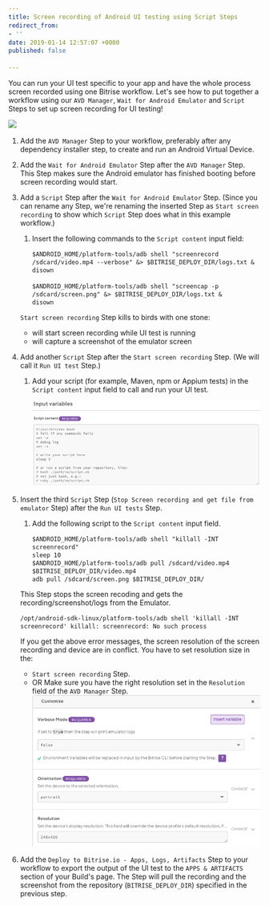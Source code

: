 ```yaml
---
title: Screen recording of Android UI testing using Script Steps
redirect_from:
- ''
date: 2019-01-14 12:57:07 +0000
published: false

---
```

You can run your UI test specific to your app and have the whole process screen recorded using one Bitrise workflow. Let's see how to put together a workflow using our `AVD Manager`, `Wait for Android Emulator` and `Script` Steps to set up screen recording for UI testing!

![](/img/screen-recording-workflow.png)

1. Add the `AVD Manager` Step to your workflow, preferably after any dependency installer step, to create and run an Android Virtual Device.
2. Add the `Wait for Android Emulator` Step after the `AVD Manager` Step. This Step makes sure the Android emulator has finished booting before screen recording would start.
3. Add a `Script` Step after the `Wait for Android Emulator` Step. (Since you can rename any Step, we're renaming the inserted Step as `Start screen recording` to show which `Script` Step does what in this example workflow.)
   1. Insert the following commands to the `Script content` input field:

          $ANDROID_HOME/platform-tools/adb shell "screenrecord /sdcard/video.mp4 --verbose" &> $BITRISE_DEPLOY_DIR/logs.txt &
          disown
          
          $ANDROID_HOME/platform-tools/adb shell "screencap -p /sdcard/screen.png" &> $BITRISE_DEPLOY_DIR/logs.txt &
          disown

   `Start screen recording` Step kills to birds with one stone:
   * will start screen recording while UI test is running
   * will capture a screenshot of the emulator screen
4. Add another `Script` Step after the `Start screen recording` Step. (We will call it `Run UI test` Step.)
   1. Add your script (for example, Maven, npm or Appium tests) in the `Script content` input field to call and run your UI test.

      ![](/img/ui-test-script.png)
5. Insert the third `Script` Step (`Stop Screen recording and get file from emulator` Step) after the `Run UI tests` Step.
   1. Add the following script to the `Script content` input field.

          $ANDROID_HOME/platform-tools/adb shell "killall -INT screenrecord"
          sleep 10
          $ANDROID_HOME/platform-tools/adb pull /sdcard/video.mp4 $BITRISE_DEPLOY_DIR/video.mp4
          adb pull /sdcard/screen.png $BITRISE_DEPLOY_DIR/

   This Step stops the screen recoding and gets the recording/screenshot/logs from the Emulator.

       /opt/android-sdk-linux/platform-tools/adb shell 'killall -INT screenrecord' killall: screenrecord: No such process

   If you get the above error messages, the screen resolution of the screen recording and device are in conflict. You have to set resolution size in the:
   * `Start screen recording` Step.
   * OR Make sure you have the right resolution set in the `Resolution` field of the `AVD Manager` Step.
     ![](/img/screen-resolution-avd-manager.png)
6. Add the `Deploy to Bitrise.io - Apps, Logs, Artifacts` Step to your workflow to export the output of the UI test to the `APPS & ARTIFACTS` section of your Build's page. The Step will pull the recording and the screenshot from the repository (`BITRISE_DEPLOY_DIR`) specified in the previous step.